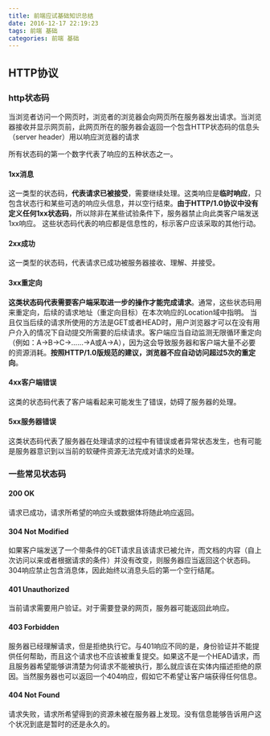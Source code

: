```yaml
---
title: 前端应试基础知识总结
date: 2016-12-17 22:19:23
tags: 前端 基础
categories: 前端 基础
---
```


## HTTP协议

### http状态码
当浏览者访问一个网页时，浏览者的浏览器会向网页所在服务器发出请求。当浏览器接收并显示网页前，此网页所在的服务器会返回一个包含HTTP状态码的信息头（server header）用以响应浏览器的请求

所有状态码的第一个数字代表了响应的五种状态之一。

#### 1xx消息
这一类型的状态码，**代表请求已被接受**，需要继续处理。这类响应是**临时响应**，只包含状态行和某些可选的响应头信息，并以空行结束。**由于HTTP/1.0协议中没有定义任何1xx状态码**，所以除非在某些试验条件下，服务器禁止向此类客户端发送1xx响应。 这些状态码代表的响应都是信息性的，标示客户应该采取的其他行动。

#### 2xx成功
这一类型的状态码，代表请求已成功被服务器接收、理解、并接受。

#### 3xx重定向
**这类状态码代表需要客户端采取进一步的操作才能完成请求**。通常，这些状态码用来重定向，后续的请求地址（重定向目标）在本次响应的Location域中指明。
当且仅当后续的请求所使用的方法是GET或者HEAD时，用户浏览器才可以在没有用户介入的情况下自动提交所需要的后续请求。客户端应当自动监测无限循环重定向（例如：A→B→C→……→A或A→A），因为这会导致服务器和客户端大量不必要的资源消耗。**按照HTTP/1.0版规范的建议，浏览器不应自动访问超过5次的重定向**。

#### 4xx客户端错误
这类的状态码代表了客户端看起来可能发生了错误，妨碍了服务器的处理。

#### 5xx服务器错误
这类状态码代表了服务器在处理请求的过程中有错误或者异常状态发生，也有可能是服务器意识到以当前的软硬件资源无法完成对请求的处理。

### 一些常见状态码

#### 200 OK
请求已成功，请求所希望的响应头或数据体将随此响应返回。

#### 304 Not Modified
如果客户端发送了一个带条件的GET请求且该请求已被允许，而文档的内容（自上次访问以来或者根据请求的条件）并没有改变，则服务器应当返回这个状态码。304响应禁止包含消息体，因此始终以消息头后的第一个空行结尾。

#### 401 Unauthorized
当前请求需要用户验证。对于需要登录的网页，服务器可能返回此响应。

#### 403 Forbidden
服务器已经理解请求，但是拒绝执行它。与401响应不同的是，身份验证并不能提供任何帮助，而且这个请求也不应该被重复提交。如果这不是一个HEAD请求，而且服务器希望能够讲清楚为何请求不能被执行，那么就应该在实体内描述拒绝的原因。当然服务器也可以返回一个404响应，假如它不希望让客户端获得任何信息。

#### 404 Not Found
请求失败，请求所希望得到的资源未被在服务器上发现。没有信息能够告诉用户这个状况到底是暂时的还是永久的。